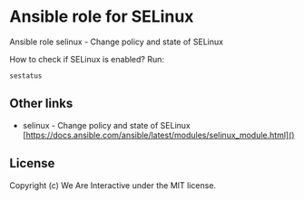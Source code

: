 # Ansible role for SELinux
Ansible role selinux - Change policy and state of SELinux

How to check if SELinux is enabled? Run:
```
sestatus
```

## Other links
- selinux - Change policy and state of SELinux [https://docs.ansible.com/ansible/latest/modules/selinux_module.html]()

## License
Copyright (c) We Are Interactive under the MIT license.